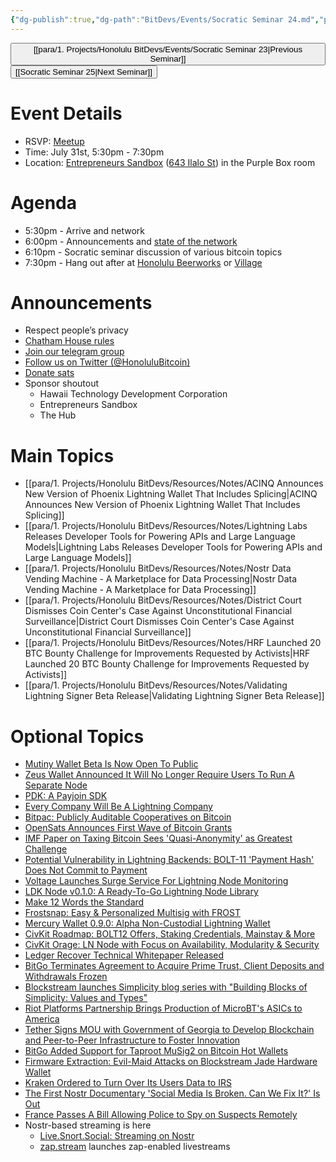 ```yaml
---
{"dg-publish":true,"dg-path":"BitDevs/Events/Socratic Seminar 24.md","permalink":"/bit-devs/events/socratic-seminar-24/","title":"Socratic Seminar 24","tags":["bitdevs, socratic-24, bitcoin, resource"],"noteIcon":"3","created":"2023-06-23T19:43:41.412-10:00","updated":"2023-07-30T23:26:38.022-10:00"}
---
```




<button class="obsidian-button previous-seminar">[[para/1. Projects/Honolulu BitDevs/Events/Socratic Seminar 23\|Previous Seminar]]</button> <button class="obsidian-button next-seminar">[[Socratic Seminar 25\|Next Seminar]]</button>

# Event Details

- RSVP: [Meetup](https://www.meetup.com/honolulu-bitdevs/events/294387797)
- Time: July 31st, 5:30pm - 7:30pm
- Location: [Entrepreneurs Sandbox](https://sandboxhawaii.org/) ([643 Ilalo St](https://goo.gl/maps/3Zj38htV13iUn4dcA)) in the Purple Box room

# Agenda

- 5:30pm - Arrive and network  
- 6:00pm - Announcements and [state of the network](https://bitcoin.clarkmoody.com/dashboard/)
- 6:10pm - Socratic seminar discussion of various bitcoin topics
- 7:30pm - Hang out after at [Honolulu Beerworks](https://www.honolulubeerworks.com/) or [Village](https://www.villagebeerhawaii.com/)

# Announcements

- Respect people’s privacy
- [Chatham House rules](https://www.chathamhouse.org/about-us/chatham-house-rule)
- [Join our telegram group](https://t.me/+Uh9gbHO9EHFkZWJh)
- [Follow us on Twitter (@HonoluluBitcoin)](https://twitter.com/HonoluluBitcoin)
- [Donate sats](https://checkout.opennode.com/p/5dea6b7a-d33c-4fda-b54c-98f092814c7d)
- Sponsor shoutout
	- Hawaii Technology Development Corporation
	- Entrepreneurs Sandbox
	- The Hub

# Main Topics

- [[para/1. Projects/Honolulu BitDevs/Resources/Notes/ACINQ Announces New Version of Phoenix Lightning Wallet That Includes Splicing\|ACINQ Announces New Version of Phoenix Lightning Wallet That Includes Splicing]]
- [[para/1. Projects/Honolulu BitDevs/Resources/Notes/Lightning Labs Releases Developer Tools for Powering APIs and Large Language Models\|Lightning Labs Releases Developer Tools for Powering APIs and Large Language Models]]
- [[para/1. Projects/Honolulu BitDevs/Resources/Notes/Nostr Data Vending Machine - A Marketplace for Data Processing\|Nostr Data Vending Machine - A Marketplace for Data Processing]]
- [[para/1. Projects/Honolulu BitDevs/Resources/Notes/District Court Dismisses Coin Center's Case Against Unconstitutional Financial Surveillance\|District Court Dismisses Coin Center's Case Against Unconstitutional Financial Surveillance]]
- [[para/1. Projects/Honolulu BitDevs/Resources/Notes/HRF Launched 20 BTC Bounty Challenge for Improvements Requested by Activists\|HRF Launched 20 BTC Bounty Challenge for Improvements Requested by Activists]]
- [[para/1. Projects/Honolulu BitDevs/Resources/Notes/Validating Lightning Signer Beta Release\|Validating Lightning Signer Beta Release]]

# Optional Topics
- [Mutiny Wallet Beta Is Now Open To Public](https://www.nobsbitcoin.com/mutiny-wallet-beta-public-release/)
- [Zeus Wallet Announced It Will No Longer Require Users To Run A Separate Node](https://www.nobsbitcoin.com/zeus-wallet-will-no-longer-require-users-to-run-a-separate-node/)
- [PDK: A Payjoin SDK](https://payjoindevkit.org/blog/pdk-an-sdk-for-payjoin-transactions/)
- [Every Company Will Be A Lightning Company](https://medium.com/@graham_krizek/every-company-will-be-a-lightning-company-806576920064)
- [Bitpac: Publicly Auditable Cooperatives on Bitcoin](https://www.nobsbitcoin.com/bitpac-publicly-auditable-cooperatives-on-bitcoin/)
- [OpenSats Announces First Wave of Bitcoin Grants](https://opensats.org/blog/bitcoin-grants-july-2023)
- [IMF Paper on Taxing Bitcoin Sees 'Quasi-Anonymity' as Greatest Challenge](https://www.nobsbitcoin.com/imf-paper-on-taxing-cryptocurrencies/)
- [Potential Vulnerability in Lightning Backends: BOLT-11 'Payment Hash' Does Not Commit to Payment](https://www.nobsbitcoin.com/potential-vulnerability-in-lightning-backends-bolt-11-payment-hash-does-not-commit-to-payment/)
- [Voltage Launches Surge Service For Lightning Node Monitoring](https://www.nobsbitcoin.com/voltage-launches-surge/)
- [LDK Node v0.1.0: A Ready-To-Go Lightning Node Library](https://www.nobsbitcoin.com/introducing-ldk-node/)
- [Make 12 Words the Standard](https://foundationdevices.com/2023/06/make-12-words-the-standard/)
- [Frostsnap: Easy & Personalized Multisig with FROST](https://www.nobsbitcoin.com/frostsnap-frost-multisig-foss/)
- [Mercury Wallet 0.9.0: Alpha Non-Custodial Lightning Wallet](https://www.nobsbitcoin.com/mercury-wallet-0-9-0/)
- [CivKit Roadmap: BOLT12 Offers, Staking Credentials, Mainstay & More](https://www.nobsbitcoin.com/civkit-roadmap-released/)
- [CivKit Orage: LN Node with Focus on Availability, Modularity & Security](https://www.nobsbitcoin.com/civkit-orage-announced/)
- [Ledger Recover Technical Whitepaper Released](https://www.nobsbitcoin.com/ledger-recover-whitepaper-released/)
- [BitGo Terminates Agreement to Acquire Prime Trust, Client Deposits and Withdrawals Frozen](https://www.nobsbitcoin.com/bitgo-terminates-acquisition-of-prime-trust/)
- [Blockstream launches Simplicity blog series with "Building Blocks of Simplicity: Values and Types"](https://blog.blockstream.com/building-blocks-of-simplicity-values-and-types/)
- [Riot Platforms Partnership Brings Production of MicroBT's ASICs to America](https://www.nobsbitcoin.com/riot-platforms-partnership-brings-production-of-microbts-asics-to-america/)
- [Tether Signs MOU with Government of Georgia to Develop Blockchain and Peer-to-Peer Infrastructure to Foster Innovation](https://tether.to/en/tether-signs-mou-with-government-of-georgia-to-develop-blockchain-bitcoin-and-peer-to-peer-infrastructure-to-foster-innovation/)
- [BitGo Added Support for Taproot MuSig2 on Bitcoin Hot Wallets](https://www.nobsbitcoin.com/bitgo-added-taproot-musig2-on-bitcoin-hot-wallets/)
- [Firmware Extraction: Evil-Maid Attacks on Blockstream Jade Hardware Wallet](https://blog.ledger.com/blockstream/)
- [Kraken Ordered to Turn Over Its Users Data to IRS](https://www.nobsbitcoin.com/kraken-ordered-to-turn-over-its-users-data-to-irs/)
- [The First Nostr Documentary 'Social Media Is Broken. Can We Fix It?' Is Out](https://www.nobsbitcoin.com/the-first-nostr-documentary-is-out/)
- [France Passes A Bill Allowing Police to Spy on Suspects Remotely](https://www.nobsbitcoin.com/france-passed-a-bill-allowing-police-to-spy-on-suspects-remotely/)
- Nostr-based streaming is here
	- [Live.Snort.Social: Streaming on Nostr](https://www.nobsbitcoin.com/snort-live-streaming/)
	- [zap.stream](https://zap.stream/) launches zap-enabled livestreams